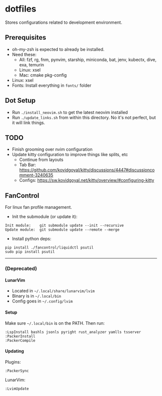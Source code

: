 # dotfiles
Stores configurations related to development environment.

## Prerequisites
- oh-my-zsh is expected to already be installed.
- Need these: 
  - All: fzf, rg, fnm, pynvim, starship, miniconda, bat, jenv, kubectx, dive, exa, temurin
  - Linux: xsel
  - Mac: cmake pkg-config
- Linux: xsel
- Fonts: Install everything in `fonts/` folder

## Dot Setup
- Run `./install_neovim.sh` to get the latest neovim installed
- Run `./update_links.sh` from within this directory. No it's not perfect, but it will link things.

## TODO
- Finish grooming over nvim configuration
- Update kitty configuration to improve things like splits, etc
  - Continue from layouts
  - Tab Bar: https://github.com/kovidgoyal/kitty/discussions/4447#discussioncomment-3240635
  - Configs: https://sw.kovidgoyal.net/kitty/overview/#configuring-kitty

## FanControl

For linux fan profile management.

- Init the submodule (or update it):
```
Init module:    git submodule update --init --recursive
Update module:  git submodule update --remote --merge
```

- Install python deps:
```
pip install ./fancontrol/liquidctl psutil
sudo pip install psutil
```

---

### (Deprecated)

#### LunarVim
- Located in `~/.local/share/lunarvim/lvim`
- Binary is in `~/.local/bin`
- Config goes in `~/.config/lvim`

#### Setup
Make sure `~/.local/bin` is on the PATH. Then run:
```
:LspInstall bashls jsonls pyright rust_analyzer yamlls tsserver
:PackerInstall 
:PackerCompile
```

#### Updating
Plugins:
```
:PackerSync
```

LunarVim:
```
:LvimUpdate
```
